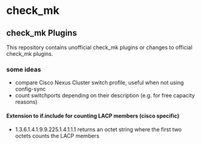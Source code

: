 # check_mk

## check_mk Plugins
This repository contains unofficial check_mk plugins or changes to official check_mk plugins.

### some ideas
* compare Cisco Nexus Cluster switch profile, useful when not using config-sync
* count switchports depending on their description (e.g. for free capacity reasons)

#### Extension to if.include for counting LACP members (cisco specific)
* 1.3.6.1.4.1.9.9.225.1.4.1.1.1 returns an octet string where the first two octets counts  the LACP members
